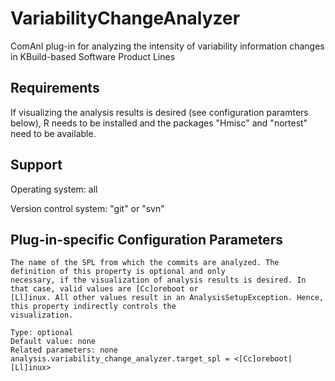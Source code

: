 # VariabilityChangeAnalyzer
ComAnI plug-in for analyzing the intensity of variability information changes in KBuild-based Software Product Lines

## Requirements
If visualizing the analysis results is desired (see configuration paramters below), R needs to be installed and the packages
"Hmisc" and "nortest" need to be available.

## Support
Operating system: all

Version control system: "git" or "svn"

## Plug-in-specific Configuration Parameters
```Properties
The name of the SPL from which the commits are analyzed. The definition of this property is optional and only
necessary, if the visualization of analysis results is desired. In that case, valid values are [Cc]oreboot or
[Ll]inux. All other values result in an AnalysisSetupException. Hence, this property indirectly controls the
visualization.

Type: optional
Default value: none
Related parameters: none
analysis.variability_change_analyzer.target_spl = <[Cc]oreboot|[Ll]inux>
```
